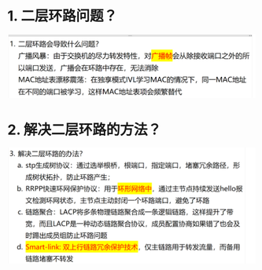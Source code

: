 # 1. 二层环路问题？

![alt text](images/面试题---环路/image.png)

# 2. 解决二层环路的方法？

![alt text](images/面试题---环路/image-1.png)
